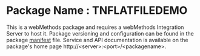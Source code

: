 # Package Name : TNFLATFILEDEMO
This is a webMethods package and requires a webMethods Integration Server to host it. Package versioning and configuration can be found in the package [manifest](./TNFLATFILEDEMO/manifest.v3) file. Service and API documentation is available on the package's home page http://&lt;server&gt;:&lt;port&gt;/&lt;packagename>.